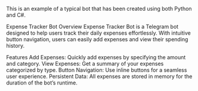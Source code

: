This is an example of a typical bot that has been created using both Python and C#.

Expense Tracker Bot
Overview
Expense Tracker Bot is a Telegram bot designed to help users track their daily expenses effortlessly. With intuitive button navigation, users can easily add expenses and view their spending history.

Features
Add Expenses: Quickly add expenses by specifying the amount and category.
View Expenses: Get a summary of your expenses categorized by type.
Button Navigation: Use inline buttons for a seamless user experience.
Persistent Data: All expenses are stored in memory for the duration of the bot’s runtime.
